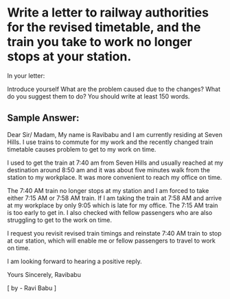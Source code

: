 # Write a letter to railway authorities for the revised timetable, and the train you take to work no longer stops at your station.

In your letter:


 
Introduce yourself
What are the problem caused due to the changes?
What do you suggest them to do?
You should write at least 150 words.

## Sample Answer:

Dear Sir/ Madam,
My name is Ravibabu and I am currently residing at Seven Hills. I use trains to commute for my work and the recently changed train timetable causes problem to get to my work on time.

I used to get the train at 7:40 am from Seven Hills and usually reached at my destination around 8:50 am and it was about five minutes walk from the station to my workplace. It was more convenient to reach my office on time.  

The 7:40 AM train no longer stops at my station and I am forced to take either 7:15 AM or 7:58 AM train. If I am taking the train at 7:58 AM and arrive at my workplace by only 9:05 which is late for my office. The 7:15 AM train is too early to get in. I also checked with fellow passengers who are also struggling to get to the work on time.

I request you revisit revised train timings and reinstate 7:40 AM train to stop at our station, which will enable me or fellow passengers to travel to work on time.

I am looking forward to hearing a positive reply.

Yours Sincerely,
Ravibabu

[ by - Ravi Babu ] 